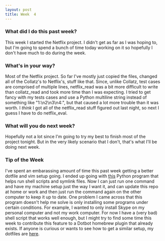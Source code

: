 ```yaml
---
layout: post
title: Week  4
---
```


### What did I do this past week?
This week I started the Netflix project. I didn't get as far as I was hoping to, but I'm going to spend a bunch of time today working on it so hopefully I don't have much to do during the week.

### What's in your way?
Most of the Netflix project. So far I've mostly just copied the files, changed all of the Collatz's to Netflix's, stuff like that. Since, unlike Collatz, test cases are comprised of multiple lines, netflix_read was a bit more difficult to write than collatz_read and took more time than I was expecting. I tried to get fancy with my tests cases and use a Python multiline string instead of something like "1:\n2\n3\n4:", but that caused a lot more trouble than it was worth. I _think_ I got all of the netflix_read stuff figured out last night, so next I guess I have to do netflix_eval.

### What will you do next week?
Hopefully not a lot since I'm going to try my best to finish most of the project tonight. But in the very likely scenario that I don't, that's what I'll be doing next week.

###  Tip of the Week
I've spent an embarassing amount of time this past week getting a better dotfile and vim setup going. I ended up going with [this](https://github.com/anishathalye/dotbot) Python program that helps run shell scripts and symlink files. Now I can just run one command and have my machine setup just the way I want it, and can update this repo at home or work and then just run the command again on the other computer to keep it up to date. One problem I came across that this program doesn't help me solve is only installing some programs under certain conditions. For example, I wanted to only install Skype on my personal computer and not my work computer. For now I have a (very bad) shell script that works well enough, but I might try to find some time this week to contribute this feature to a Dotbot homebrew plugin that already exists. If anyone is curious or wants to see how to get a similar setup, my dotfiles are [here](https://github.com/wwselleck/dotfiles/).
